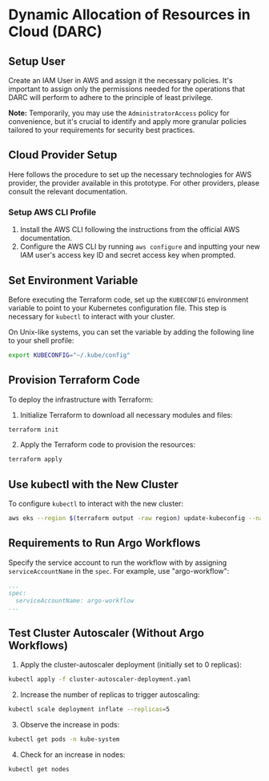 # Dynamic Allocation of Resources in Cloud (DARC)

## Setup User
Create an IAM User in AWS and assign it the necessary policies. It's important to assign only the permissions needed for the operations that DARC will perform to adhere to the principle of least privilege.

**Note:** Temporarily, you may use the `AdministratorAccess` policy for convenience, but it's crucial to identify and apply more granular policies tailored to your requirements for security best practices.

## Cloud Provider Setup

Here follows the procedure to set up the necessary technologies for AWS provider, the provider available in this prototype. For other providers, please consult the relevant documentation.

### Setup AWS CLI Profile
1. Install the AWS CLI following the instructions from the official AWS documentation.
2. Configure the AWS CLI by running `aws configure` and inputting your new IAM user's access key ID and secret access key when prompted.

## Set Environment Variable
Before executing the Terraform code, set up the `KUBECONFIG` environment variable to point to your Kubernetes configuration file. This step is necessary for `kubectl` to interact with your cluster.

On Unix-like systems, you can set the variable by adding the following line to your shell profile:

```bash
export KUBECONFIG="~/.kube/config"
```

## Provision Terraform Code

To deploy the infrastructure with Terraform:

1. Initialize Terraform to download all necessary modules and files:

```bash
terraform init
```

2. Apply the Terraform code to provision the resources:

```bash
terraform apply
```

## Use kubectl with the New Cluster

To configure `kubectl` to interact with the new cluster:

```bash
aws eks --region $(terraform output -raw region) update-kubeconfig --name $(terraform output -raw cluster_name)
```

## Requirements to Run Argo Workflows

Specify the service account to run the workflow with by assigning `serviceAccountName` in the `spec`. For example, use "argo-workflow":

```yaml
...
spec:
  serviceAccountName: argo-workflow
...
```

## Test Cluster Autoscaler (Without Argo Workflows)

1. Apply the cluster-autoscaler deployment (initially set to 0 replicas):

```bash
kubectl apply -f cluster-autoscaler-deployment.yaml
```

2. Increase the number of replicas to trigger autoscaling:

```bash
kubectl scale deployment inflate --replicas=5
```

3. Observe the increase in pods:

```bash
kubectl get pods -n kube-system
```

4. Check for an increase in nodes:

```bash
kubectl get nodes
```

